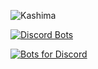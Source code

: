 ![Kashima](https://preview.ibb.co/gCHNzH/Kashima_Kantai_Collection_full_1974001.jpg")

[![Discord Bots](https://discordbots.org/api/widget/424137718961012737.svg)](https://discordbots.org/bot/424137718961012737)

[![Bots for Discord](https://botsfordiscord.com/api/v1/bots/424137718961012737/embed?theme=dark)](https://botsfordiscord.com/bot/424137718961012737)
